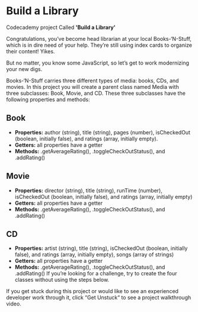 # Build a Library
Codecademy project Called **'Build a Library'**

Congratulations, you’ve become head librarian at your local Books-‘N-Stuff, which is in dire need of your help. They’re still using index cards to organize their content! Yikes.

But no matter, you know some JavaScript, so let’s get to work modernizing your new digs.

Books-‘N-Stuff carries three different types of media: books, CDs, and movies. In this project you will create a parent class named Media with three subclasses: Book, Movie, and CD. These three subclasses have the following properties and methods:

## Book
- **Properties:** author (string), title (string), pages (number), isCheckedOut (boolean, initially false), and ratings (array, initially empty).
- **Getters:** all properties have a getter
- **Methods:** .getAverageRating(), .toggleCheckOutStatus(), and .addRating()

## Movie
- **Properties:** director (string), title (string), runTime (number), isCheckedOut (boolean, initially false), and ratings (array, initially empty)
- **Getters:** all properties have a getter
- **Methods:** .getAverageRating(), .toggleCheckOutStatus(), and .addRating()

## CD
- **Properties:** artist (string), title (string), isCheckedOut (boolean, initially false), and ratings (array, initially empty), songs (array of strings)
- **Getters:** all properties have a getter
- **Methods:** .getAverageRating(), .toggleCheckOutStatus(), and .addRating()
If you’re looking for a challenge, try to create the four classes without using the steps below.

If you get stuck during this project or would like to see an experienced developer work through it, click “Get Unstuck“ to see a project walkthrough video.

